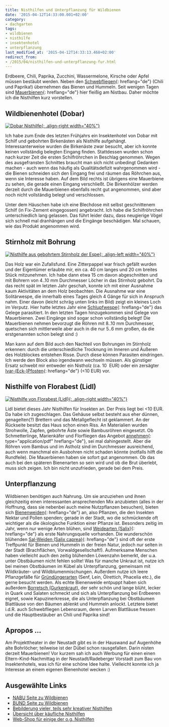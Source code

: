 ```yaml
---
title: Nisthilfen und Unterpflanzung für Wildbienen
date: '2015-04-12T14:33:00.001+02:00'
category:
- dachgarten
tags:
- wildbienen
- nisthilfe
- insektenhotel
- unterpflanzung
last_modified_at: '2015-04-12T14:33:13.468+02:00'
redirect_from:
- /2015/04/nisthilfen-und-unterpflanzung-fur.html
---
```


Erdbeere, Chili, Paprika, Zucchini, Wassermelone, Kirsche oder Apfel müssen
bestäubt werden. Neben den [Schwebfliegen]{: hreflang="de"} (Chili und
Paprika!) übernehmen das Bienen und Hummeln. Seit wenigen Tagen sind
[Mauerbienen]{: hreflang="de"} hier fleißig am Nistbau. Daher möchte ich die
Nisthilfen kurz vorstellen.

[Schwebfliegen]: http://de.wikipedia.org/wiki/Schwebfliegen
[Mauerbienen]: http://de.wikipedia.org/wiki/Mauerbienen

## Wildbienenhotel (Dobar)

[![Dobar Nisthilfe](https://www2.wgdd.de/20150412/1920_nisthilfe_dobar.JPG){: .align-right width="40%"}](https://www2.wgdd.de/20150412/1920_nisthilfe_dobar.JPG)

Ich habe zum Ende des letzten Frühjahrs ein Insektenhotel von Dobar mit Schilf
und gebohrten Birkenästen als Nisthilfe aufgehängt. Interessanterweise wurden
die Birkenäste zwar besucht, aber ich konnte keinen vollständig belegten
Eingang finden. Stattdessen wurden schon nach kurzer Zeit die ersten
Schilfröhrchen in Beschlag genommen. Wegen des ausgefransten Schnittes braucht
man sich nicht unbedingt Gedanken machen - auch wenn das häufig als
Qualitätsdefizit wahrgenommen wird - die Bienen schneiden sich den Eingang frei
und räumen das Röhrchen aus, wenn sie Interesse haben. Auf dem Bild rechts ist
übrigens eine Mauerbiene zu sehen, die gerade einen Eingang verschließt. Die
Birkenhölzer werden derzeit durch die Mauerbienen ebenfalls recht gut
angenommen, sind aber noch nicht vollständig belegt und verschlossen.

Unter dem Häuschen habe ich eine Blechdose mit selbst geschnittenem Schilf (in
Fix-Zement eingegossen) angebracht. Ich habe die Schilfröhrchen unterschiedlich
lang gelassen. Das führt leider dazu, dass neugierige Vögel sich schnell mal
dranhängen und die Eingänge beschädigen. Mal schauen, wie das Produkt
angenommen wird.

## Stirnholz mit Bohrung

[![Nisthilfe aus gebohrtem Stirnholz der Espe](https://www2.wgdd.de/20150412/1920_nisthilfe_florabest.JPG){: .align-left width="40%"}](https://www2.wgdd.de/20150412/1920_nisthilfe_florabest.JPG)

Das Holz war ein Zufallsfund. Eine Zitterpappel war frisch gefällt wurden und
der Eigentümer erlaubte mir, ein ca. 40&nbsp;cm langes und 20&nbsp;cm breites
Stück mitzunehmen. Ich habe dann etwa 15&nbsp;cm davon abgeschnitten und mit
Bohrern von 4..10&nbsp;mm Durchmesser Löcher in das Stirnholz gebohrt. Da das
recht spät im letzten Jahr geschah, konnte ich mit einer Ausnahme kaum
Aktivitäten an dem Holz beobachten. Die Ausnahme war eine Solitärwespe, die
innerhalb eines Tages gleich 4 Gänge für sich in Anspruch nahm. Einer davon
(leicht schräg unten links im Bild) zeigt ein kleines Loch im Verputz. Hier
hatte letztes Jahr eine [Schlupfwespe]{: hreflang="de"} das Gelege parasitiert.
In den letzten Tagen hinzugekommen sind Gelege von Mauerbienen. Zwei Eingänge
sind sogar schon vollständig belegt! Die Mauerbienen nehmen bevorzugt die
Röhren mit 8..10&nbsp;mm Durchmesser, quetschen sich mittlerweile aber auch in
die nur 5..6&nbsp;mm großen, da die erstgenannten schon belegt sind :)

Man kann auf dem Bild auch den Nachteil von Bohrungen im Stirnholz erkennen:
durch die unterschiedliche Trocknung im Inneren und Äußeren des Holzblockes
entstehen Risse. Durch diese können Parasiten eindringen. Ich werde den Block
also irgendwann wechseln müssen. Als günstiger Ersatz schwebt mir entweder ein
Nistholz (ca. 10&nbsp; EUR) oder ein zersägter [Ivar-(Eck-)Pfosten]{:
hreflang="de"} (&lt;10&nbsp;EUR) vor.

[Schlupfwespe]: http://de.wikipedia.org/wiki/Schlupfwespen
[Ivar-(Eck-)Pfosten]: http://www.ikea.com/de/de/catalog/categories/departments/living_room/11705/

## Nisthilfe von Florabest (Lidl)

[![Nisthilfe von Florabest (Lidl)](https://www2.wgdd.de/20150412/1920_nisthilfe_florabest.JPG){: .align-right width="40%"}](https://www2.wgdd.de/20150412/1920_nisthilfe_florabest.JPG)

Lidl bietet dieses Jahr Nisthilfen für Insekten an. Der Preis liegt bei
&lt;10&nbsp;EUR. Da habe ich zugeschlagen. Das Gehäuse selbst besteht aus eher
dünnen, genagelten(?) Brettern und das Metallgeflecht ist geklammert. An der
Rückseite besitzt das Haus schon einen Riss. An Materialien wurden Strohwolle,
Zapfen, gebohrte Äste sowie Bambusröhren eingesetzt. Ob Schmetterlinge,
Marienkäfer und Florfliegen das Angebot
[annehmen](http://www.wildbienenschutz.de/pdf/insektenhotels.pdf){:
type="application/pdf" hreflang="de"}, sei mal dahingestellt. Aber die Röhren
vom Bambus und im Astholz sind im Durchmesser ausreichend, auch wenn manchmal
ein Ausbohren nicht schaden könnte (notfalls hilft die Rundfeile). Die
Mauerbienen haben sie sofort gut angenommen. Ob das auch bei den späteren
Bienenarten so sein wird und ob die Brut überlebt, muss sich zeigen. Ich bin
nicht unzufrieden, gerade bei dem Preis.

## Unterpflanzung

Wildbienen benötigen auch Nahrung. Um sie anzuziehen und ihnen gleichzeitig
einen interessanten ansprechenden Mix anzubieten (alles in der Hoffnung, dass
sie nebenbei auch meine Nutzpflanzen besuchen), bieten sich [Bienenweiden]{:
hreflang="de"} an, also Pflanzen, die den Insekten Nektar und Pollen spenden;
gerade in der Stadt, wo die schmückende oft wichtiger als die ökologische
Funktion einer Pflanze ist. Besonders zeitig im Jahr, wenn nur wenige Arten
blühen, sind [Weidearten (Salix)]{: hreflang="de"} als erste Nahrungsquelle
vorhanden. Die wunderschön blühenden [Sal-Weiden (Salix caprea)]{:
hreflang="de"} sind oft der erste Treffpunkt für Bienen und Hummeln in der
freien Natur, jedoch nur selten in der Stadt (Brachflächen,
Vorwaldgesellschaft!). Aufmerksame Menschen haben vielleicht auch den zeitig
blühenden Löwenzahn bemerkt, der u.a. unter Obstbäumen nicht fehlen sollte! Was
für manche Unkraut ist, nutze ich bei meinen Obstbäumen im Kübel als
Unterpflanzung, gemeinsam mit Wildkräuter- und Wildblumenmischungen. Außerdem
nutze ich leere Pflanzgefäße für [Gründüngerarten] (Senf, Lein, Ölrettich,
Phacelia etc.), die gerne besucht werden. Als echte Bienenweide entpuppt haben
sich außerdem [Borretsch (Gurkenkraut)], der sehr schön und lange blüht, lecker
in Quark und Salaten schmeckt und sich als Unterpflanzung bei Erdbeeren eignet,
sowie Kapuzinerkresse, die als Unterpflanzung bei Obstbäumen Blattläuse von den
Bäumen ablenkt und Hummeln anlockt. Letztere bietet i.d.R. auch Schwebfliegen
Lebensraum, deren Larven Blattläuse fressen und die Hauptbestäuber an Chili und
Paprika sind!

[Bienenweiden]: http://de.wikipedia.org/wiki/Bienenweide
[Weidearten (Salix)]: http://de.wikipedia.org/wiki/Weiden_%28Botanik%29
[Sal-Weiden (Salix caprea)]: http://de.wikipedia.org/wiki/Sal-Weide
[Gründüngerarten]: http://de.wikipedia.org/wiki/Gründüngung
[Borretsch (Gurkenkraut)]: http://de.wikipedia.org/wiki/Borretsch

## Apropos ...

Am Projekttheater in der Neustadt gibt es in der Hauswand auf Augenhöhe alte
Bohrlöcher; teilweise ist der Dübel schon rausgefallen. Darin nisten derzeit
Mauerbienen! Vor kurzem sah ich auch Werbung für einen einen
Eltern-Kind-Nachmittag in der Neustadt/Radeberger Vorstadt zum Bau von
Insektenhotels, was ich für eine schöne Idee halte. Vielleicht konnte ich ja
Interesse an einem eigenen Bienenhotel wecken :)

## Ausgewählte Links

<ul>
<li><a href="https://www.nabu.de/tiere-und-pflanzen/insekten-und-spinnen/hautfluegler/bienen/" hreflang="de"><acronym title="Naturschutzbund Deutschland">NABU</acronym> Seite zu Wildbienen</a></li>
<li><a href="http://www.bund.net/themen_und_projekte/aktion_wildbienen/wildbienen/" hreflang="de"><acronym title="Bund für Umwelt und Naturschutz Deutschland">BUND</acronym> Seite zu Wildbienen</a></li>
<li><a href="http://infos-fuer-alle.de/Naturgarten/Nisthilfen_im_Garten_07.html" hreflang="de">Bebilderung vieler, teils sehr kreativer Nisthilfen</a></li>
<li><a href="http://www.wildbienen.de/wbs-kauf.htm" hreflang="de">Übersicht über käufliche Nisthilfen</a></li><li><a href="http://www.bienenhotel.de/html/katalog_-_shop.html" hreflang="de">Web-Shop für einige der o.g. Nisthilfen</a></li>
</ul>

<!-- vim: set tw=79 ts=2 sw=2 ai si et: -->
